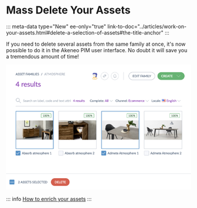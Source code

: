 # Mass Delete Your Assets
::: meta-data type="New" ee-only="true" link-to-doc="../articles/work-on-your-assets.html#delete-a-selection-of-assets#the-title-anchor"
:::

If you need to delete several assets from the same family at once, it's now possible to do it in the Akeneo PIM user interface. No doubt it will save you a tremendous amount of time!

![Mass Delete Assets image](../img/asset-mass-delete.png)

::: info
[How to enrich your assets](../articles/work-on-your-assets.html)
:::
